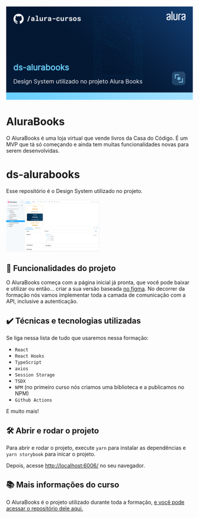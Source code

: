 ![Integrando seu projeto React com APIs](thumbnail.png)

# AluraBooks

O AluraBooks é uma loja virtual que vende livros da Casa do Código. 
É um MVP que tá só começando e ainda tem muitas funcionalidades novas para serem desenvolvidas.

# ds-alurabooks

Esse repositório é o Design System utilizado no projeto.

<img src="screencapture.png" alt="Imagem do AluraBooks" width="50%">

## 🔨 Funcionalidades do projeto

O AluraBooks começa com a página inicial já pronta, que você pode baixar e utilizar ou então... criar a sua versão baseada <a href="https://www.figma.com/file/POpX503Kobu83iGdiaICvk/React%3A-Alura-Books?node-id=119%3A3145" target="_blank">no figma</a>.
No decorrer da formação nós vamos implementar toda a camada de comunicação com a API, inclusive a autenticação.

## ✔️ Técnicas e tecnologias utilizadas

Se liga nessa lista de tudo que usaremos nessa formação:

- `React`
- `React Hooks`
- `TypeScript`
- `axios`
- `Session Storage`
- `TSDX`
- `NPM` (no primeiro curso nós criamos uma biblioteca e a publicamos no NPM)
- `Github Actions`

E muito mais!

## 🛠️ Abrir e rodar o projeto

Para abrir e rodar o projeto, execute `yarn` para instalar as dependências e `yarn storybook` para inicar o projeto.

Depois, acesse <a href="http://localhost:6006/">http://localhost:6006/</a> no seu navegador.

## 📚 Mais informações do curso

O AluraBooks é o projeto utilizado durante toda a formação, <a href="https://github.com/viniciosneves/alurabooks">e você pode acessar o repositório dele aqui.</a>